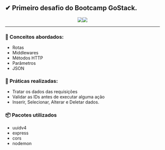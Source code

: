 ## ✔ Primeiro desafio do Bootcamp GoStack.

<div style="display: flex; justify-content: center; width: 100%">
  <img src="https://img.shields.io/badge/javascript%20-%23323330.svg?&style=for-the-badge&logo=javascript&logoColor=%23F7DF1E"/>
  <img src="https://img.shields.io/badge/node.js%20-%2343853D.svg?&style=for-the-badge&logo=node.js&logoColor=white"/>
</div>

---

### 📖 Conceitos abordados:
 - Rotas
 - Middlewares
 - Métodos HTTP
 - Parâmetros
 - JSON

### 💪 Práticas realizadas:

 - Tratar os dados das requisições
 - Validar as IDs antes de executar alguma ação
 - Inserir, Selecionar, Alterar e Deletar dados.
 
### 📦 Pacotes utilizados

  - uuidv4
  - express
  - cors
  - nodemon

